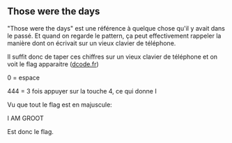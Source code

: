 ## Those were the days

"Those were the days" est une référence à quelque chose qu'il y avait dans le passé. Et quand on regarde le pattern, ça peut effectivement rappeler la manière dont on écrivait sur un vieux clavier de téléphone.

Il suffit donc de taper ces chiffres sur un vieux clavier de téléphone et on voit le flag apparaitre ([dcode.fr](https://www.dcode.fr/code-clavier-telephone))

0 = espace

444 = 3 fois appuyer sur la touche 4, ce qui donne I

Vu que tout le flag est en majuscule:

I AM GROOT

Est donc le flag.
